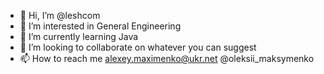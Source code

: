 - 👋 Hi, I’m @leshcom
- 👀 I’m interested in General Engineering
- 🌱 I’m currently learning Java 
- 💞️ I’m looking to collaborate on whatever you can suggest
- 📫 How to reach me alexey.maximenko@ukr.net @oleksii_maksymenko

<!---
leshcom/leshcom is a ✨ special ✨ repository because its `README.md` (this file) appears on your GitHub profile.
You can click the Preview link to take a look at your changes.
--->
